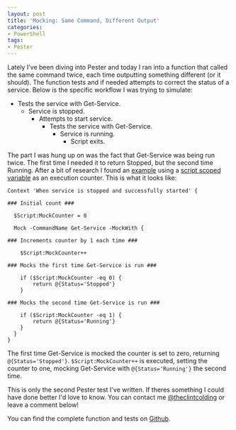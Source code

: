 ```yaml
---
layout: post
title: 'Mocking: Same Command, Different Output'
categories:
- PowerShell
tags:
- Pester
---
```


Lately I've been diving into Pester and today I ran into a function that called the same command twice, each time outputting something different (or it should). The function tests and if needed attempts to correct the status of a service. Below is the specific workflow I was trying to simulate:

- Tests the service with Get-Service.
  - Service is stopped.
    - Attempts to start service.
      - Tests the service with Get-Service.
        - Service is running.
          - Script exits.

The part I was hung up on was the fact that Get-Service was being run twice. The first time I needed it to return Stopped, but the second time Running. After a bit of research I found an [example](https://groups.google.com/forum/#!topic/pester/HH0ANH1OiKY) using a [script scoped variable](https://msdn.microsoft.com/en-us/powershell/reference/5.1/microsoft.powershell.core/about/about_scopes) as an execution counter. This is what it looks like:

~~~ posh
Context 'When service is stopped and successfully started' {

### Initial count ###

  $Script:MockCounter = 0

  Mock -CommandName Get-Service -MockWith {

### Increments counter by 1 each time ###

    $Script:MockCounter++

### Mocks the first time Get-Service is run ###

    if ($Script:MockCounter -eq 0) {
        return @{Status='Stopped'}
    }

### Mocks the second time Get-Service is run ###

    if ($Script:MockCounter -eq 1) {
        return @{Status='Running'}
    }
  }
}
~~~

The first time Get-Service is mocked the counter is set to zero, returning `@{Status='Stopped'}`. `$Script:MockCounter++` is executed, setting the counter to one, mocking Get-Service with `@{Status='Running'}` the second time.

This is only the second Pester test I've written. If theres something I could have done better I'd love to know. You can contact me [@theclintcolding](https://twitter.com/theclintcolding) or leave a comment below!

You can find the complete function and tests on [Github](https://github.com/clintcolding/TheToolbox).